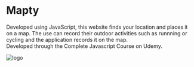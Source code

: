 # Mapty
Developed using JavaScript, this website finds your location and places it on a map. 
The use can record their outdoor activities such as runnning or cycling and the application records it on the map.  
Developed through the Complete Javascript Course on Udemy. 

![logo](https://user-images.githubusercontent.com/45776810/151304418-889151e0-338e-4058-8d41-673f69d6235d.png)

